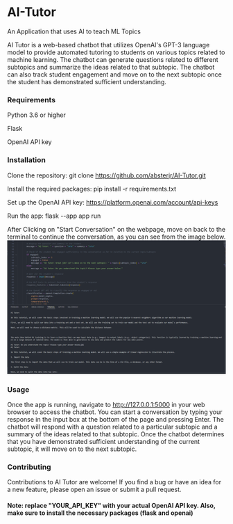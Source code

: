 # AI-Tutor
An Application that uses AI to teach ML Topics

AI Tutor is a web-based chatbot that utilizes OpenAI's GPT-3 language model to provide automated tutoring to students on various topics related to machine learning. The chatbot can generate questions related to different subtopics and summarize the ideas related to that subtopic. The chatbot can also track student engagement and move on to the next subtopic once the student has demonstrated sufficient understanding.

### Requirements

Python 3.6 or higher

Flask

OpenAI API key


### Installation
Clone the repository: git clone https://github.com/absterjr/AI-Tutor.git

Install the required packages: pip install -r requirements.txt

Set up the OpenAI API key: https://platform.openai.com/account/api-keys

Run the app: flask --app app run

After Clicking on "Start Conversation" on the webpage, move on back to the terminal to continue the conversation, as you can see from the image below.
![alt text](https://github.com/absterjr/AI-Tutor/blob/main/AI%20Tutor.png?raw=true)

### Usage

Once the app is running, navigate to http://127.0.0.1:5000 in your web browser to access the chatbot. You can start a conversation by typing your response in the input box at the bottom of the page and pressing Enter. The chatbot will respond with a question related to a particular subtopic and a summary of the ideas related to that subtopic. Once the chatbot determines that you have demonstrated sufficient understanding of the current subtopic, it will move on to the next subtopic.

### Contributing

Contributions to AI Tutor are welcome! If you find a bug or have an idea for a new feature, please open an issue or submit a pull request. 


#### Note: replace "YOUR_API_KEY" with your actual OpenAI API key. Also, make sure to install the necessary packages (flask and openai)

